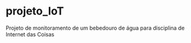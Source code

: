 # projeto_IoT
Projeto de monitoramento de um bebedouro de água para disciplina de Internet das Coisas
